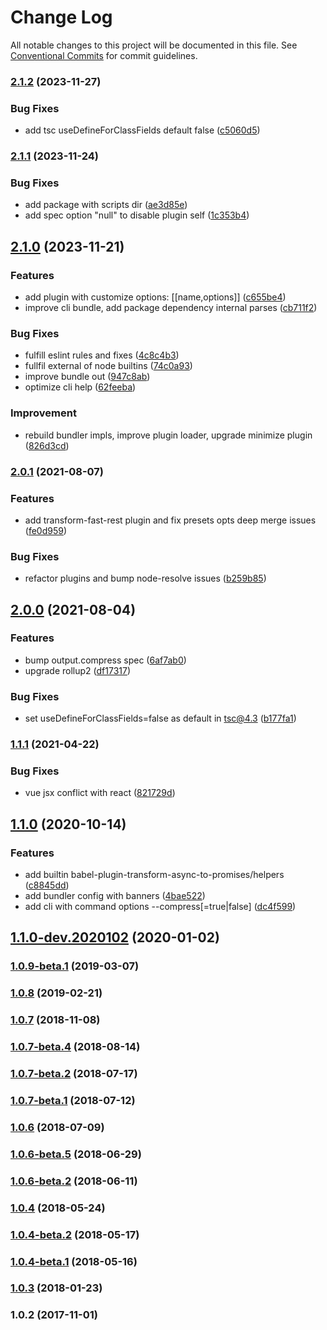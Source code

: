 # Change Log

All notable changes to this project will be documented in this file. See [Conventional Commits](https://conventionalcommits.org) for commit guidelines.

### [2.1.2](https://github.com/allex/rollup-worker/compare/2.1.1...2.1.2) (2023-11-27)


### Bug Fixes

* add tsc useDefineForClassFields default false ([c5060d5](https://github.com/allex/rollup-worker/commit/c5060d53813510ef3abeeab712e176dcc94e21dc))

### [2.1.1](https://github.com/allex/rollup-worker/compare/2.1.0...2.1.1) (2023-11-24)


### Bug Fixes

* add package with scripts dir ([ae3d85e](https://github.com/allex/rollup-worker/commit/ae3d85e5777722bb3edb758cd8821d5ebb709078))
* add spec option "null" to disable plugin self ([1c353b4](https://github.com/allex/rollup-worker/commit/1c353b478dad5b31a2dee42cbfd335315f96a669))

## [2.1.0](https://github.com/allex/rollup-worker/compare/2.0.1...2.1.0) (2023-11-21)


### Features

* add plugin with customize options: [[name,options]] ([c655be4](https://github.com/allex/rollup-worker/commit/c655be4eb15cba65df07e878fbf283bfcbaedc62))
* improve cli bundle, add package dependency internal parses ([cb711f2](https://github.com/allex/rollup-worker/commit/cb711f2a6bebc5ef910dd0c800c70d7b2ea971ff))


### Bug Fixes

* fulfill eslint rules and fixes ([4c8c4b3](https://github.com/allex/rollup-worker/commit/4c8c4b3b9289e28001b2749319f4ab45a83cb1e7))
* fullfil external of node builtins ([74c0a93](https://github.com/allex/rollup-worker/commit/74c0a93a1f85937246bc5db67e47e94e82e01dd7))
* improve bundle out ([947c8ab](https://github.com/allex/rollup-worker/commit/947c8ab1ee05ad020415f398e3a0bdf12ee63901))
* optimize cli help ([62feeba](https://github.com/allex/rollup-worker/commit/62feeba61d5a2b8d0a4d27b6144a96fad1413bc8))


### Improvement

* rebuild bundler impls, improve plugin loader, upgrade minimize plugin ([826d3cd](https://github.com/allex/rollup-worker/commit/826d3cd3a782788c7f7901948f8512bf76735684))

### [2.0.1](https://github.com/allex/rollup-worker/compare/2.0.0...2.0.1) (2021-08-07)


### Features

* add transform-fast-rest plugin and fix presets opts deep merge issues ([fe0d959](https://github.com/allex/rollup-worker/commit/fe0d9594002d1176e38b6d084a0d9630327c9905))


### Bug Fixes

* refactor plugins and bump node-resolve issues ([b259b85](https://github.com/allex/rollup-worker/commit/b259b8562b471e7c0d89852147bc45ecdae22f93))

## [2.0.0](https://github.com/allex/rollup-worker/compare/1.1.1...2.0.0) (2021-08-04)


### Features

* bump output.compress spec ([6af7ab0](https://github.com/allex/rollup-worker/commit/6af7ab079dff8b4edff8dc789ab290733cae33b9))
* upgrade rollup2 ([df17317](https://github.com/allex/rollup-worker/commit/df17317b8cdb19242e1dd54fc12f57344fbf2120))


### Bug Fixes

* set useDefineForClassFields=false as default in tsc@4.3 ([b177fa1](https://github.com/allex/rollup-worker/commit/b177fa1332177df4c5e2d7eb73ebab1b23f1294d))

### [1.1.1](https://github.com/allex/rollup-worker/compare/1.1.0...1.1.1) (2021-04-22)


### Bug Fixes

* vue jsx conflict with react ([821729d](https://github.com/allex/rollup-worker/commit/821729d41f10f204977decd4fe2f579a123d99ef))

## [1.1.0](https://github.com/allex/rollup-worker/compare/1.1.0-dev.2020102...1.1.0) (2020-10-14)


### Features

* add builtin babel-plugin-transform-async-to-promises/helpers ([c8845dd](https://github.com/allex/rollup-worker/commit/c8845ddd953e2226c8c9d3e5c74e6d58187192b4))
* add bundler config with banners ([4bae522](https://github.com/allex/rollup-worker/commit/4bae5229c70d6b897f5081ae85d6d911c544f74f))
* add cli with command options --compress[=true|false] ([dc4f599](https://github.com/allex/rollup-worker/commit/dc4f599ad150856db667666059adf022346b9d85))

## [1.1.0-dev.2020102](https://github.com/allex/rollup-worker/compare/1.0.9-beta.1...1.1.0-dev.2020102) (2020-01-02)

### [1.0.9-beta.1](https://github.com/allex/rollup-worker/compare/1.0.8...1.0.9-beta.1) (2019-03-07)

### [1.0.8](https://github.com/allex/rollup-worker/compare/1.0.7...1.0.8) (2019-02-21)

### [1.0.7](https://github.com/allex/rollup-worker/compare/1.0.7-beta.4...1.0.7) (2018-11-08)

### [1.0.7-beta.4](https://github.com/allex/rollup-worker/compare/1.0.7-beta.2...1.0.7-beta.4) (2018-08-14)

### [1.0.7-beta.2](https://github.com/allex/rollup-worker/compare/1.0.7-beta.1...1.0.7-beta.2) (2018-07-17)

### [1.0.7-beta.1](https://github.com/allex/rollup-worker/compare/1.0.6...1.0.7-beta.1) (2018-07-12)

### [1.0.6](https://github.com/allex/rollup-worker/compare/1.0.6-beta.5...1.0.6) (2018-07-09)

### [1.0.6-beta.5](https://github.com/allex/rollup-worker/compare/1.0.6-beta.2...1.0.6-beta.5) (2018-06-29)

### [1.0.6-beta.2](https://github.com/allex/rollup-worker/compare/1.0.4...1.0.6-beta.2) (2018-06-11)

### [1.0.4](https://github.com/allex/rollup-worker/compare/1.0.4-beta.2...1.0.4) (2018-05-24)

### [1.0.4-beta.2](https://github.com/allex/rollup-worker/compare/1.0.4-beta.1...1.0.4-beta.2) (2018-05-17)

### [1.0.4-beta.1](https://github.com/allex/rollup-worker/compare/1.0.3...1.0.4-beta.1) (2018-05-16)

### [1.0.3](https://github.com/allex/rollup-worker/compare/1.0.2...1.0.3) (2018-01-23)

### 1.0.2 (2017-11-01)
